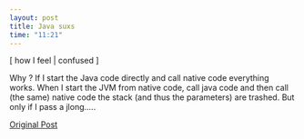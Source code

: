```yaml
---
layout: post
title: Java suxs
time: "11:21"
---
```


[ how I feel | confused ]

Why ?
If I start the Java code directly and call native code everything works.
When I start the JVM from native code, call java code and then call (the same) native code the stack (and thus the parameters) are trashed.
But only if I pass a jlong.....

[Original Post](http://users.livejournal.com/__anti/806.html)
